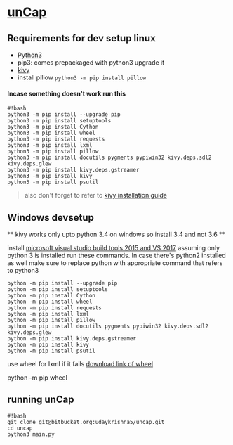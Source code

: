 # [unCap](https://bitbucket.org/udaykrishna5/uncap/wiki)

## Requirements for dev setup linux
- [Python3](https://www.python.org/downloads/)
- pip3: comes prepackaged with python3 upgrade it
- [kivy](https://kivy.org/docs/installation/installation.html)
- install pillow
```python3 -m pip install pillow```

#### Incase something doesn't work run this
```
#!bash
python3 -m pip install --upgrade pip
python3 -m pip install setuptools
python3 -m pip install Cython
python3 -m pip install wheel
python3 -m pip install requests
python3 -m pip install lxml 
python3 -m pip install pillow
python3 -m pip install docutils pygments pypiwin32 kivy.deps.sdl2 kivy.deps.glew
python3 -m pip install kivy.deps.gstreamer 
python3 -m pip install kivy
python3 -m pip install psutil

```

> also don't forget to refer to [kivy installation guide](https://kivy.org/docs/installation/installation.html)


## Windows devsetup 
** kivy works only upto python 3.4 on windows so install 3.4 and not 3.6 **

install [microsoft visual studio build tools 2015 and VS 2017](http://landinghub.visualstudio.com/visual-cpp-build-tools)
assuming only python 3 is installed run these commands. In case there's python2 installed as well make sure to replace python with appropriate command that refers to python3
```
python -m pip install --upgrade pip
python -m pip install setuptools
python -m pip install Cython
python -m pip install wheel
python -m pip install requests
python -m pip install lxml 
python -m pip install pillow
python -m pip install docutils pygments pypiwin32 kivy.deps.sdl2 kivy.deps.glew
python -m pip install kivy.deps.gstreamer
python -m pip install kivy
python -m pip install psutil

```
use wheel for lxml if it fails [download link of wheel](http://www.lfd.uci.edu/~gohlke/pythonlibs/#lxml)

python -m pip wheel <name of the wheel downloaded>




## running unCap
```
#!bash
git clone git@bitbucket.org:udaykrishna5/uncap.git
cd uncap
python3 main.py
```